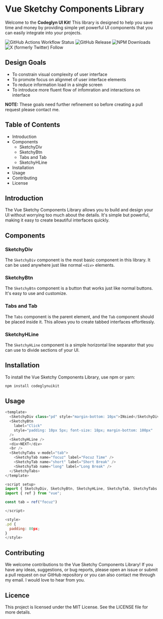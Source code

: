 # Vue Sketchy Components Library

Welcome to the **Codeglyn UI Kit**! This library is designed to help you save time and money by providing simple yet powerful UI components that you can easily integrate into your projects.

![GitHub Actions Workflow Status](https://img.shields.io/github/actions/workflow/status/brimmann/sketchycodeglyn/.github%2Fworkflows%2Frelease.yml?branch=main)
![GitHub Release](https://img.shields.io/github/v/release/brimmann/sketchycodeglyn)
![NPM Downloads](https://img.shields.io/npm/dw/codeglynuikit)
![X (formerly Twitter) Follow](https://img.shields.io/twitter/follow/brimmannn?style=social)

## Design Goals
- To constrain visual complexity of user interface
- To promote focus on alignmet of user interface elements
- To reduce information load in a single screen
- To introduce more fluent flow of infomration and interactions on interface

**NOTE:** These goals need further refinement so before creating a pull request please contact me.



## Table of Contents

- Introduction
- Components
  - SketchyDiv
  - SketchyBtn
  - Tabs and Tab
  - SketchyHLine
- Installation
- Usage
- Contributing
- License

## Introduction

The Vue Sketchy Components Library allows you to build and design your UI without worrying too much about the details. It's simple but powerful, making it easy to create beautiful interfaces quickly.

## Components

### SketchyDiv

The `SketchyDiv` component is the most basic component in this library. It can be used anywhere just like normal `<div>` elements.

### SketchyBtn

The `SketchyBtn` component is a button that works just like normal buttons. It's easy to use and customize.

### Tabs and Tab

The `Tabs` component is the parent element, and the `Tab` component should be placed inside it. This allows you to create tabbed interfaces effortlessly.

### SketchyHLine

The `SketchyHLine` component is a simple horizontal line separator that you can use to divide sections of your UI.

## Installation

To install the Vue Sketchy Components Library, use npm or yarn:

```bash
npm install codeglynuikit
```

## Usage
```javascript
<template>
  <SketchyDiv class="pd" style="margin-bottom: 10px">INsied</SketchyDiv>
  <SketchyBtn
    label="Click"
    style="padding: 10px 5px; font-size: 18px; margin-bottom: 100px"
  />
  <SketchyHLine />
  <div>NEXT</div>
  <br />
  <SketchyTabs v-model="tab">
    <SketchyTab name="focuz" label="Focuz Time" />
    <SketchyTab name="short" label="Short Break" />
    <SketchyTab name="long" label="Long Break" />
  </SketchyTabs>
</template>

<script setup>
import { SketchyDiv, SketchyBtn, SketchyHLine, SketchyTab, SketchyTabs } from "codeglynuikit";
import { ref } from "vue";

const tab = ref("focuz")

</script>

<style>
.pd {
  padding: 80px;
}
</style>
```
## Contributing
We welcome contributions to the Vue Sketchy Components Library! If you have any ideas, suggestions, or bug reports, please open an issue or submit a pull request on our GitHub repository or you can also contact me through my email. I would love to hear from you.

## Licence
This project is licensed under the MIT License. See the LICENSE file for more details.
